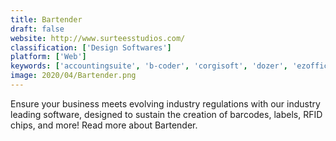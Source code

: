 ```yaml
---
title: Bartender
draft: false 
website: http://www.surteesstudios.com/
classification: ['Design Softwares']
platform: ['Web']
keywords: ['accountingsuite', 'b-coder', 'corgisoft', 'dozer', 'ezofficeinventory', 'edgemagic', 'finale_inventory', 'fishbowl_inventory', 'labeljoy', 'magnet_window_manager', 'mapyourtag', 'rfgen', 'skubana', 'stitch_labs', 'tradegecko', 'webgility', 'zoho_inventory', 'uqr.me']
image: 2020/04/Bartender.png
---
```

Ensure your business meets evolving industry regulations with our industry leading software, designed to sustain the creation of barcodes, labels, RFID chips, and more! Read more about Bartender.